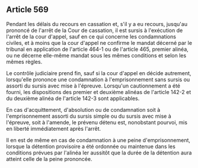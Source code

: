 Article 569
----
Pendant les délais du recours en cassation et, s'il y a eu recours, jusqu'au
prononcé de l'arrêt de la Cour de cassation, il est sursis à l'exécution de
l'arrêt de la cour d'appel, sauf en ce qui concerne les condamnations civiles,
et à moins que la cour d'appel ne confirme le mandat décerné par le tribunal en
application de l'article 464-1 ou de l'article 465, premier alinéa, ou ne
décerne elle-même mandat sous les mêmes conditions et selon les mêmes règles.

Le contrôle judiciaire prend fin, sauf si la cour d'appel en décide autrement,
lorsqu'elle prononce une condamnation à l'emprisonnement sans sursis ou assorti
du sursis avec mise à l'épreuve. Lorsqu'un cautionnement a été fourni, les
dispositions des premier et deuxième alinéas de l'article 142-2 et du deuxième
alinéa de l'article 142-3 sont applicables.

En cas d'acquittement, d'absolution ou de condamnation soit à l'emprisonnement
assorti du sursis simple ou du sursis avec mise à l'épreuve, soit à l'amende, le
prévenu détenu est, nonobstant pourvoi, mis en liberté immédiatement après
l'arrêt.

Il en est de même en cas de condamnation à une peine d'emprisonnement, lorsque
la détention provisoire a été ordonnée ou maintenue dans les conditions prévues
par l'alinéa Ier aussitôt que la durée de la détention aura atteint celle de la
peine prononcée.
